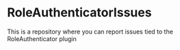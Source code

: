 # RoleAuthenticatorIssues

This is a repository where you can report issues tied to the RoleAuthenticator plugin
